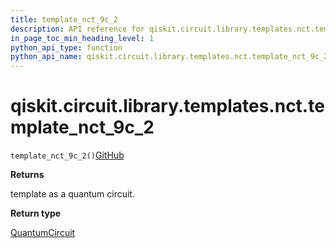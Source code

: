 ```yaml
---
title: template_nct_9c_2
description: API reference for qiskit.circuit.library.templates.nct.template_nct_9c_2
in_page_toc_min_heading_level: 1
python_api_type: function
python_api_name: qiskit.circuit.library.templates.nct.template_nct_9c_2
---
```


# qiskit.circuit.library.templates.nct.template\_nct\_9c\_2

<span id="qiskit.circuit.library.templates.nct.template_nct_9c_2" />

`template_nct_9c_2()`[GitHub](https://github.com/qiskit/qiskit/tree/stable/0.39/qiskit/circuit/library/templates/nct/template_nct_9c_2.py "view source code")

**Returns**

template as a quantum circuit.

**Return type**

[QuantumCircuit](qiskit.circuit.QuantumCircuit "qiskit.circuit.QuantumCircuit")

